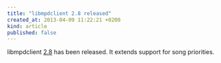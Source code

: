 ```yaml
---
title: "libmpdclient 2.8 released"
created_at: 2013-04-09 11:22:21 +0200
kind: article
published: false
---
```


libmpdclient [2.8](http://www.musicpd.org/download/libmpdclient/2/libmpdclient-2.8.tar.bz2)
 has been released.  It extends support for song
priorities.
